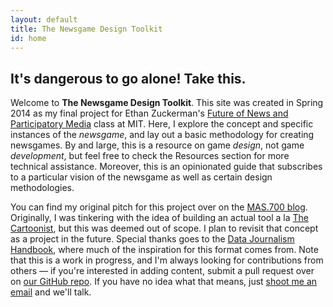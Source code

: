 ```yaml
---
layout: default
title: The Newsgame Design Toolkit
id: home
---
```


## It's dangerous to go alone! Take this.

Welcome to **The Newsgame Design Toolkit**. This site was created in Spring 2014 as my final project for Ethan Zuckerman's [Future of News and Participatory Media](http://partnews.brownbag.me/) class at MIT. Here, I explore the concept and specific instances of the *newsgame*, and lay out a basic methodology for creating newsgames. By and large, this is a resource on game *design*, not game *development*, but feel free to check the Resources section for more technical assistance. Moreover, this is an opinionated guide that subscribes to a particular vision of the newsgame as well as certain design methodologies.

You can find my original pitch for this project over on the [MAS.700 blog](http://partnews.brownbag.me/2014/04/16/stephens-final-project-proposal-press-play-on-newsgames/). Originally, I was tinkering with the idea of building an actual tool a la [The Cartoonist](http://www.bogost.com/blog/cartoonist.shtml), but this was deemed out of scope. I plan to revisit that concept as a project in the future. Special thanks goes to the [Data Journalism Handbook](http://datajournalismhandbook.com/1.0/en/), where much of the inspiration for this format comes from. Note that this is a work in progress, and I'm always looking for contributions from others — if you're interested in adding content, submit a pull request over on [our GitHub repo](https://github.com/s2tephen/newsgames). If you have no idea what that means, just [shoot me an email](mailto:ssuen@mit.edu) and we'll talk.